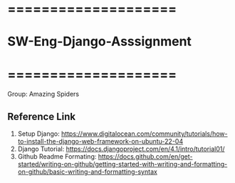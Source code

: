 # ====================
# SW-Eng-Django-Asssignment
# ====================

Group: Amazing Spiders



## Reference Link

1. Setup Django: https://www.digitalocean.com/community/tutorials/how-to-install-the-django-web-framework-on-ubuntu-22-04
2. Django Tutorial: https://docs.djangoproject.com/en/4.1/intro/tutorial01/
3. Github Readme Formating: https://docs.github.com/en/get-started/writing-on-github/getting-started-with-writing-and-formatting-on-github/basic-writing-and-formatting-syntax
